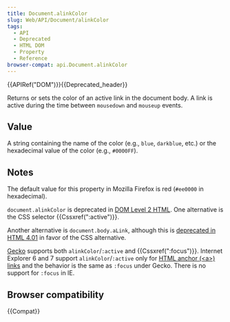 ```yaml
---
title: Document.alinkColor
slug: Web/API/Document/alinkColor
tags:
  - API
  - Deprecated
  - HTML DOM
  - Property
  - Reference
browser-compat: api.Document.alinkColor
---
```

{{APIRef("DOM")}}{{Deprecated_header}}

Returns or sets the color of an active link in the document body. A link is active
during the time between `mousedown` and `mouseup` events.

## Value

A string containing the name of the color (e.g., `blue`, `darkblue`, etc.) or the hexadecimal value of the color (e.g., `#0000FF`).

## Notes

The default value for this property in Mozilla Firefox is red (`#ee0000` in
hexadecimal).

`document.alinkColor` is deprecated in [DOM Level 2 HTML](https://www.w3.org/TR/DOM-Level-2-HTML/html.html#ID-26809268). One alternative is the CSS selector {{Cssxref(":active")}}.

Another alternative is `document.body.aLink`, although this is [deprecated in HTML 4.01](https://www.w3.org/TR/html401/struct/global.html#adef-alink) in favor of the CSS alternative.

[Gecko](/en-US/docs/Mozilla/Gecko) supports both
`alinkColor`/`:active` and {{Cssxref(":focus")}}. Internet
Explorer 6 and 7 support `alinkColor`/`:active` only for [HTML anchor (\<a>) links](/en-US/docs/Web/HTML/Element/a) and the
behavior is the same as `:focus` under Gecko. There is no support for
`:focus` in IE.

## Browser compatibility

{{Compat}}
